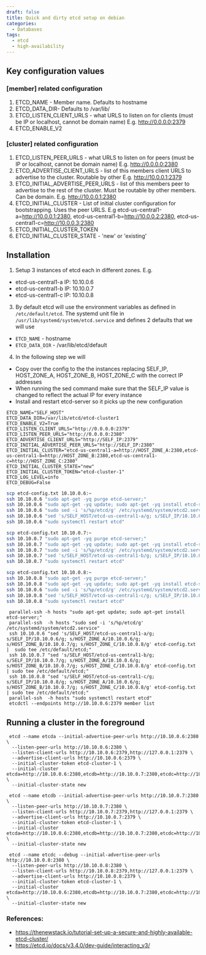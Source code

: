 ```yaml
---
draft: false
title: Quick and dirty etcd setup on debian
categories:
  - Databases
tags:
  - etcd
  - high-availability
---
```

## Key configuration values
###  [member] related configuration

  1. ETCD_NAME - Member name. Defaults to hostname
  2. ETCD_DATA_DIR- Defaults to /var/lib/
  3. ETCD_LISTEN_CLIENT_URLS - what URLS to listen on for clients (must be IP or localhost, cannot be domain name) E.g. http://0.0.0.0:2379
  5. ETCD_ENABLE_V2

### [cluster] related configuration

  1. ETCD_LISTEN_PEER_URLS - what URLS  to listen on for peers (must be IP or localhost, cannot be domain name) E.g. http://0.0.0.0:2380
  2. ETCD_ADVERTISE_CLIENT_URLS - list of this members client URLS to advertise to the cluster. Routable by other E.g. http://10.0.0.1:2379
  3. ETCD_INITIAL_ADVERTISE_PEER_URLS - list of this members peer to advertise to the rest of the cluster. Must be routable by other members. Can be domain. E.g. http://10.0.0.1:2380
  4. ETCD_INITIAL_CLUSTER - List of initial cluster configuration for bootstrapping. Uses the peer URLS. E.g etcd-us-central1-a=http://10.0.0.1:2380, etcd-us-central1-b=http://10.0.0.2:2380, etcd-us-central1-c=http://10.0.0.3:2380
  5. ETCD_INITIAL_CLUSTER_TOKEN 
  6. ETCD_INITIAL_CLUSTER_STATE - 'new' or 'existing'

## Installation

1. Setup 3 instances of etcd each in different zones. E.g.
  - etcd-us-central1-a IP: 10.10.0.6
  - etcd-us-central1-b IP: 10.10.0.7
  - etcd-us-central1-c IP: 10.10.0.8

3. By default etcd will use the environment variables as defined in `/etc/default/etcd`. The systemd unit file in `/usr/lib/systemd/system/etcd.service` and defines 2 defaults that we will use
  - `ETCD_NAME` - hostname
  - `ETCD_DATA_DIR` - /var/lib/etcd/default

4. In the following step we will 
 - Copy over the config to the the instances replacing SELF_IP, HOST_ZONE_A, HOST_ZONE_B, HOST_ZONE_C with the correct IP addresses 
 - When running the sed command make sure that the SELF_IP value is changed to reflect the actual IP for every instance
 - Install and restart etcd-server so it picks up the new configuration

```
ETCD_NAME="SELF_HOST"
ETCD_DATA_DIR=/var/lib/etcd/etcd-cluster1
ETCD_ENABLE_V2=True
ETCD_LISTEN_CLIENT_URLS="http://0.0.0.0:2379"
ETCD_LISTEN_PEER_URLS="http://0.0.0.0:2380"
ETCD_ADVERTISE_CLIENT_URLS="http://SELF_IP:2379"
ETCD_INITIAL_ADVERTISE_PEER_URLS="http://SELF_IP:2380"
ETCD_INITIAL_CLUSTER="etcd-us-central1-a=http://HOST_ZONE_A:2380,etcd-us-central1-b=http://HOST_ZONE_B:2380,etcd-us-central1-c=http://HOST_ZONE_C:2380"                                                           
ETCD_INITIAL_CLUSTER_STATE="new"
ETCD_INITIAL_CLUSTER_TOKEN="etcd-cluster-1"
ETCD_LOG_LEVEL=info
ETCD_DEBUG=False
```

```bash
scp etcd-config.txt 10.10.0.6:~
ssh 10.10.0.6 "sudo apt-get -yq purge etcd-server;"
ssh 10.10.0.6 "sudo apt-get -yq update; sudo apt-get -yq install etcd-server;"
ssh 10.10.0.6 "sudo sed -i 's/%p/etcd/g' /etc/systemd/system/etcd2.service"
ssh 10.10.0.6 "sed 's/SELF_HOST/etcd-us-central1-a/g; s/SELF_IP/10.10.0.6/g; s/HOST_ZONE_A/10.10.0.6/g; s/HOST_ZONE_B/10.10.0.7/g; s/HOST_ZONE_C/10.10.0.8/g' etcd-config.txt |  sudo tee /etc/default/etcd;" 
ssh 10.10.0.6 "sudo systemctl restart etcd"

scp etcd-config.txt 10.10.0.7:~
ssh 10.10.0.7 "sudo apt-get -yq purge etcd-server;"
ssh 10.10.0.7 "sudo apt-get -yq update; sudo apt-get -yq install etcd-server;"
ssh 10.10.0.7 "sudo sed -i 's/%p/etcd/g' /etc/systemd/system/etcd2.service"
ssh 10.10.0.7 "sed 's/SELF_HOST/etcd-us-central1-b/g; s/SELF_IP/10.10.0.7/g; s/HOST_ZONE_A/10.10.0.6/g; s/HOST_ZONE_B/10.10.0.7/g; s/HOST_ZONE_C/10.10.0.8/g' etcd-config.txt | sudo tee /etc/default/etcd;"
ssh 10.10.0.7 "sudo systemctl restart etcd"

scp etcd-config.txt 10.10.0.8:~
ssh 10.10.0.8 "sudo apt-get -yq purge etcd-server;"
ssh 10.10.0.8 "sudo apt-get -yq update; sudo apt-get -yq install etcd-server;"
ssh 10.10.0.6 "sudo sed -i 's/%p/etcd/g' /etc/systemd/system/etcd2.service"
ssh 10.10.0.8 "sed 's/SELF_HOST/etcd-us-central1-c/g; s/SELF_IP/10.10.0.8/g; s/HOST_ZONE_A/10.10.0.6/g; s/HOST_ZONE_B/10.10.0.7/g; s/HOST_ZONE_C/10.10.0.8/g' etcd-config.txt | sudo tee /etc/default/etcd;" 
ssh 10.10.0.8 "sudo systemctl restart etcd"
```

```
 parallel-ssh -h hosts "sudo apt-get update; sudo apt-get install etcd-server;"
 parallel-ssh  -h hosts "sudo sed -i 's/%p/etcd/g' /etc/systemd/system/etcd2.service"
 ssh 10.10.0.6 "sed 's/SELF_HOST/etcd-us-central1-a/g; s/SELF_IP/10.10.0.6/g; s/HOST_ZONE_A/10.10.0.6/g; s/HOST_ZONE_B/10.10.0.7/g; s/HOST_ZONE_C/10.10.0.8/g' etcd-config.txt |  sudo tee /etc/default/etcd;" 
 ssh 10.10.0.7 "sed 's/SELF_HOST/etcd-us-central1-b/g; s/SELF_IP/10.10.0.7/g; s/HOST_ZONE_A/10.10.0.6/g; s/HOST_ZONE_B/10.10.0.7/g; s/HOST_ZONE_C/10.10.0.8/g' etcd-config.txt | sudo tee /etc/default/etcd;"
 ssh 10.10.0.8 "sed 's/SELF_HOST/etcd-us-central1-c/g; s/SELF_IP/10.10.0.8/g; s/HOST_ZONE_A/10.10.0.6/g; s/HOST_ZONE_B/10.10.0.7/g; s/HOST_ZONE_C/10.10.0.8/g' etcd-config.txt | sudo tee /etc/default/etcd;"
 parallel-ssh  -h hosts "sudo systemctl restart etcd"
 etcdctl --endpoints http://10.10.0.6:2379 member list
```

## Running a cluster in the foreground 

```
 etcd --name etcda --initial-advertise-peer-urls http://10.10.0.6:2380 \
  --listen-peer-urls http://10.10.0.6:2380 \
  --listen-client-urls http://10.10.0.6:2379,http://127.0.0.1:2379 \
  --advertise-client-urls http://10.10.0.6:2379 \
  --initial-cluster-token etcd-cluster-1 \
  --initial-cluster etcda=http://10.10.0.6:2380,etcdb=http://10.10.0.7:2380,etcdc=http://10.10.0.8:2380 \
  --initial-cluster-state new

 etcd --name etcdb --initial-advertise-peer-urls http://10.10.0.7:2380 \
  --listen-peer-urls http://10.10.0.7:2380 \
  --listen-client-urls http://10.10.0.7:2379,http://127.0.0.1:2379 \
  --advertise-client-urls http://10.10.0.7:2379 \
  --initial-cluster-token etcd-cluster-1 \
  --initial-cluster etcda=http://10.10.0.6:2380,etcdb=http://10.10.0.7:2380,etcdc=http://10.10.0.8:2380 \
  --initial-cluster-state new

 etcd --name etcdc --debug --initial-advertise-peer-urls http://10.10.0.8:2380 \
  --listen-peer-urls http://10.10.0.8:2380 \
  --listen-client-urls http://10.10.0.8:2379,http://127.0.0.1:2379 \
  --advertise-client-urls http://10.10.0.8:2379 \
  --initial-cluster-token etcd-cluster-1 \
  --initial-cluster etcda=http://10.10.0.6:2380,etcdb=http://10.10.0.7:2380,etcdc=http://10.10.0.8:2380 \
  --initial-cluster-state new 
```


### References:

- https://thenewstack.io/tutorial-set-up-a-secure-and-highly-available-etcd-cluster/
- https://etcd.io/docs/v3.4.0/dev-guide/interacting_v3/